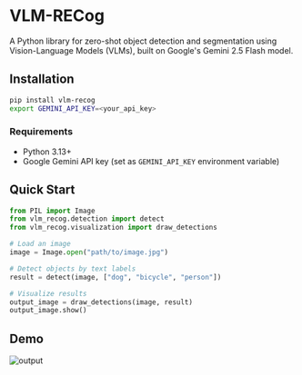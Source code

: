 # VLM-RECog

A Python library for zero-shot object detection and segmentation using Vision-Language Models (VLMs), built on Google's Gemini 2.5 Flash model.

## Installation

```bash
pip install vlm-recog
export GEMINI_API_KEY=<your_api_key>
```

### Requirements

- Python 3.13+
- Google Gemini API key (set as `GEMINI_API_KEY` environment variable)

## Quick Start

```python
from PIL import Image
from vlm_recog.detection import detect
from vlm_recog.visualization import draw_detections

# Load an image
image = Image.open("path/to/image.jpg")

# Detect objects by text labels
result = detect(image, ["dog", "bicycle", "person"])

# Visualize results
output_image = draw_detections(image, result)
output_image.show()
```

## Demo

![output](assets/output.png)
